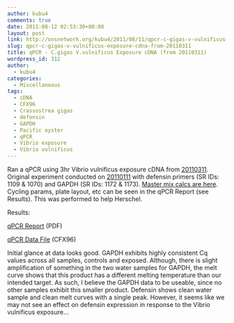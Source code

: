 ```yaml
---
author: kubu4
comments: true
date: 2011-08-12 02:53:30+00:00
layout: post
link: http://onsnetwork.org/kubu4/2011/08/11/qpcr-c-gigas-v-vulnificus-exposure-cdna-from-20110311/
slug: qpcr-c-gigas-v-vulnificus-exposure-cdna-from-20110311
title: qPCR - C.gigas V.vulnificus Exposure cDNA (from 20110311)
wordpress_id: 312
author:
  - kubu4
categories:
  - Miscellaneous
tags:
  - cDNA
  - CFX96
  - Crassostrea gigas
  - defensin
  - GAPDH
  - Pacific oyster
  - qPCR
  - Vibrio exposure
  - Vibrio vulnificus
---
```


Ran a qPCR using 3hr Vibrio vulnificus exposure cDNA from [20110311](/Sam%27s+Working+Notebook+Jan+2011+-+March+2011#sjw20110311). Original experiment conducted on [20110111](/Sam%27s+Working+Notebook+Jan+2011+-+March+2011#sjw20110111) with defensin primers (SR IDs: 1109 & 1070) and GAPDH (SR IDs: 1172 & 1173). [Master mix calcs are here](http://eagle.fish.washington.edu/Arabidopsis/Notebook%20Workup%20Files/20110811-01.jpg). Cycling params, plate layout, etc can be seen in the qPCR Report (see Results). This was performed to help Herschel.

Results:

[qPCR Report](http://purplepelican.fish.washington.edu/~srlab/qpcr/Sam/CFX96/Roberts%20Lab_2011-08-11%2009-47-09_CC009827.pdf) (PDF)

[qPCR Data File](http://purplepelican.fish.washington.edu/~srlab/qpcr/Sam/CFX96/Roberts%20Lab_2011-08-11%2009-47-09_CC009827.pcrd) (CFX96)

Initial glance at data looks good. GAPDH exhibits highly consistent Cq values across all samples, controls and exposed. Although, there is slight amplification of something in the two water samples for GAPDH, the melt curve shows that this product has a different melting temperature than our intended target. As such, I believe the GAPDH data to be useable, since no other samples exhibit this smaller product. Defensin shows clean water sample and clean melt curves with a single peak. However, it seems like we may not see an effect on defensin expression in response to the Vibrio vulnificus exposure...
